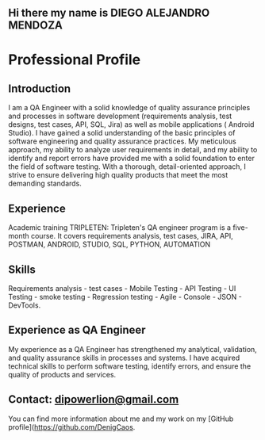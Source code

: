 ## Hi there my name is DIEGO ALEJANDRO MENDOZA

# Professional Profile

## Introduction

I am a QA Engineer with a solid knowledge of quality assurance principles and processes in software development (requirements analysis, test designs, test cases, API, SQL, Jira) as well as mobile applications ( Android Studio). I have gained a solid understanding of the basic principles of software engineering and quality assurance practices. My meticulous approach, my ability to analyze user requirements in detail, and my ability to identify and report errors have provided me with a solid foundation to enter the field of software testing. With a thorough, detail-oriented approach, I strive to ensure delivering high quality products that meet the most demanding standards.

## Experience

Academic training
TRIPLETEN: Tripleten's QA engineer program is a five-month course. It covers requirements analysis, test cases, JIRA, API, POSTMAN, ANDROID, STUDIO, SQL, PYTHON, AUTOMATION

## Skills

Requirements analysis - test cases - Mobile Testing - API Testing - UI Testing - smoke testing - Regression testing - Agile - Console - JSON - DevTools.


## Experience as QA Engineer

My experience as a QA Engineer has strengthened my analytical, validation, and quality assurance skills in processes and systems. I have acquired technical skills to perform software testing, identify errors, and ensure the quality of products and services.

## Contact: dipowerlion@gmail.com

You can find more information about me and my work on my [GitHub profile](https://github.com/DenigCaos.

